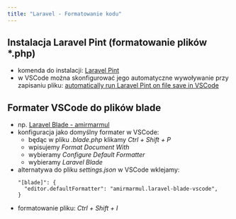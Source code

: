 ```yaml
---
title: "Laravel - Formatowanie kodu"
---
```


## Instalacja Laravel Pint (formatowanie plików *.php)

- komenda do instalacji: [Laravel Pint](https://laravel.com/docs/11.x/pint#installation)
- w VSCode można skonfigurować jego automatyczne wywoływanie przy zapisaniu pliku:
[automatically run Laravel Pint on file save in VSCode](https://stackoverflow.com/questions/76327911/how-to-automatically-run-laravel-pint-on-file-save-in-vscode)

## Formater VSCode do plików blade
- np. [Laravel Blade - amirmarmul](https://marketplace.visualstudio.com/items?itemName=amirmarmul.laravel-blade-vscode)
- konfiguracja jako domyślny formater w VSCode:
    - będąc w pliku *.blade.php* klikamy *Ctrl + Shift + P*
    - wpisujemy *Format Document With*
    - wybieramy *Configure Default Formatter*
    - wybieramy *Laravel Blade*
- alternatywa do pliku *settings.json* w VSCode wklejamy:
  ```
  "[blade]": {
    "editor.defaultFormatter": "amirmarmul.laravel-blade-vscode",
  }
  ```
- formatowanie pliku: *Ctrl + Shift + I*